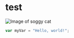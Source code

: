 # test

![Image of soggy cat ](https://soggy.cat/img/soggycat.jpg)


``` javascript
var myVar = "Hello, world!";
```
